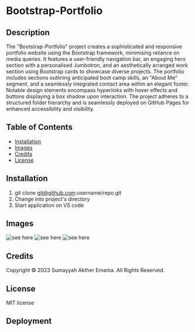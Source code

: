 # Bootstrap-Portfolio

## Description

The "Bootstrap-Portfolio" project creates a sophisticated and responsive portfolio website using the Bootstrap framework, minimising reliance on media queries. It features a user-friendly navigation bar, an engaging hero section with a personalised Jumbotron, and an aesthetically arranged work section using Bootstrap cards to showcase diverse projects. The portfolio includes sections outlining anticipated boot camp skills, an "About Me" segment, and a seamlessly integrated contact area within an elegant footer. Notable design elements encompass hyperlinks with hover effects and buttons displaying a box shadow upon interaction. The project adheres to a structured folder hierarchy and is seamlessly deployed on GitHub Pages for enhanced accessibility and visibility.

## Table of Contents

* [Installation](#installation)
* [Images](#images)
* [Credits](#credits)
* [License](#license)


## Installation

1) git clone git@github.com:username/repo.git
2) Change into project's directory
3) Start application on VS code


## Images 
![see here]()
![see here]()
![see here]()

## Credits

Copyright © 2023 Sumayyah Akther Emama. All Rights Reserved.

## License 

MIT license


## Deployment